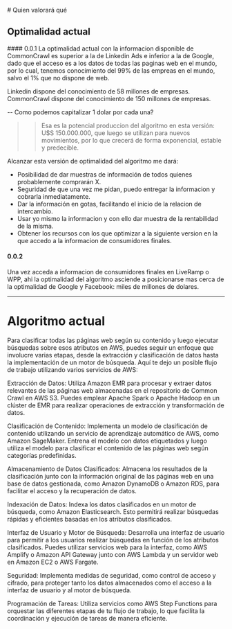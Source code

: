 # Quien valorará qué

## Optimalidad actual
#### 0.0.1
La optimalidad actual con la informacion disponible de CommonCrawl es superior a la de Linkedin Ads e inferior a la de Google, dado que el acceso es a los datos de todas las paginas web en el mundo, por lo cual, tenemos conocimiento del 99% de las empreas en el mundo, salvo el 1% que no dispone de web. 

Linkedin dispone del conocimiento de 58 millones de empresas.
CommonCrawl dispone del conocimiento de 150 millones de empresas.

-- Como podemos capitalizar 1 dolar por cada una?
>> Esa es la potencial produccion del algoritmo en esta versión: U$S 150.000.000, que luego se utilizan para nuevos movimientos, por lo que crecerá de forma exponencial, estable y predecible. 

Alcanzar esta versión de optimalidad del algoritmo me dará:
- Posibilidad de dar muestras de información de todos quienes probablemente comprarán X.
- Seguridad de que una vez me pidan, puedo entregar la informacion y cobrarla inmediatamente.
- Dar la información en gotas, facilitando el inicio de la relacion de intercambio.
- Usar yo mismo la informacion y con ello dar muestra de la rentabilidad de la misma.
- Obtener los recursos con los que optimizar a la siguiente version en la que accedo a la informacion de consumidores finales.

#### 0.0.2 
Una vez acceda a informacion de consumidores finales en LiveRamp o WPP, ahi la optimalidad del algoritmo asciende a posicionarse mas cerca de la optimalidad de Google y Facebook: miles de millones de dolares. 

---------------------------------
# Algoritmo actual
Para clasificar todas las páginas web según su contenido y luego ejecutar búsquedas sobre esos atributos en AWS, puedes seguir un enfoque que involucre varias etapas, desde la extracción y clasificación de datos hasta la implementación de un motor de búsqueda. Aquí te dejo un posible flujo de trabajo utilizando varios servicios de AWS:

Extracción de Datos:
Utiliza Amazon EMR para procesar y extraer datos relevantes de las páginas web almacenadas en el repositorio de Common Crawl en AWS S3. Puedes emplear Apache Spark o Apache Hadoop en un clúster de EMR para realizar operaciones de extracción y transformación de datos.

Clasificación de Contenido:
Implementa un modelo de clasificación de contenido utilizando un servicio de aprendizaje automático de AWS, como Amazon SageMaker. Entrena el modelo con datos etiquetados y luego utiliza el modelo para clasificar el contenido de las páginas web según categorías predefinidas.

Almacenamiento de Datos Clasificados:
Almacena los resultados de la clasificación junto con la información original de las páginas web en una base de datos gestionada, como Amazon DynamoDB o Amazon RDS, para facilitar el acceso y la recuperación de datos.

Indexación de Datos:
Indexa los datos clasificados en un motor de búsqueda, como Amazon Elasticsearch. Esto permitirá realizar búsquedas rápidas y eficientes basadas en los atributos clasificados.

Interfaz de Usuario y Motor de Búsqueda:
Desarrolla una interfaz de usuario para permitir a los usuarios realizar búsquedas en función de los atributos clasificados. Puedes utilizar servicios web para la interfaz, como AWS Amplify o Amazon API Gateway junto con AWS Lambda y un servidor web en Amazon EC2 o AWS Fargate.

Seguridad:
Implementa medidas de seguridad, como control de acceso y cifrado, para proteger tanto los datos almacenados como el acceso a la interfaz de usuario y al motor de búsqueda.

Programación de Tareas:
Utiliza servicios como AWS Step Functions para orquestar las diferentes etapas de tu flujo de trabajo, lo que facilita la coordinación y ejecución de tareas de manera eficiente.
